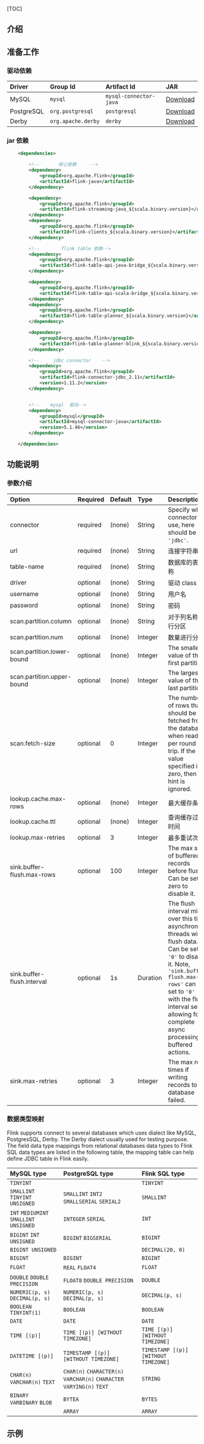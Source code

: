 [TOC]

## 介绍



## 准备工作

### 驱动依赖

| Driver     | Group Id           | Artifact Id            | JAR                                                          |
| :--------- | :----------------- | :--------------------- | :----------------------------------------------------------- |
| MySQL      | `mysql`            | `mysql-connector-java` | [Download](https://repo.maven.apache.org/maven2/mysql/mysql-connector-java/) |
| PostgreSQL | `org.postgresql`   | `postgresql`           | [Download](https://jdbc.postgresql.org/download.html)        |
| Derby      | `org.apache.derby` | `derby`                | [Download](http://db.apache.org/derby/derby_downloads.html)  |

### jar 依赖

```xml
    <dependencies>

        <!--       核心依赖     -->
        <dependency>
            <groupId>org.apache.flink</groupId>
            <artifactId>flink-java</artifactId>
        </dependency>

        <dependency>
            <groupId>org.apache.flink</groupId>
            <artifactId>flink-streaming-java_${scala.binary.version}</artifactId>
        </dependency>
        <dependency>
            <groupId>org.apache.flink</groupId>
            <artifactId>flink-clients_${scala.binary.version}</artifactId>
        </dependency>

        <!--        flink table 依赖-->
        <dependency>
            <groupId>org.apache.flink</groupId>
            <artifactId>flink-table-api-java-bridge_${scala.binary.version}</artifactId>
        </dependency>

        <dependency>
            <groupId>org.apache.flink</groupId>
            <artifactId>flink-table-api-scala-bridge_${scala.binary.version}</artifactId>
        </dependency>
        <dependency>
            <groupId>org.apache.flink</groupId>
            <artifactId>flink-table-planner_${scala.binary.version}</artifactId>
        </dependency>

        <dependency>
            <groupId>org.apache.flink</groupId>
            <artifactId>flink-table-planner-blink_${scala.binary.version}</artifactId>
        </dependency>

        <!--     jdbc connector    -->
        <dependency>
            <groupId>org.apache.flink</groupId>
            <artifactId>flink-connector-jdbc_2.11</artifactId>
            <version>1.11.2</version>
        </dependency>


        <!--    mysql  驱动-->
        <dependency>
            <groupId>mysql</groupId>
            <artifactId>mysql-connector-java</artifactId>
            <version>5.1.46</version>
        </dependency>

    </dependencies>
```
## 功能说明

### 参数介绍

| Option                     | Required | Default | Type     | Description                                                  |
| :------------------------- | :------- | :------ | :------- | :----------------------------------------------------------- |
| connector                  | required | (none)  | String   | Specify what connector to use, here should be `'jdbc'`.      |
| url                        | required | (none)  | String   | 连接字符串                                                   |
| table-name                 | required | (none)  | String   | 数据库的表名称                                               |
| driver                     | optional | (none)  | String   | 驱动 class                                                   |
| username                   | optional | (none)  | String   | 用户名                                                       |
| password                   | optional | (none)  | String   | 密码                                                         |
| scan.partition.column      | optional | (none)  | String   | 对于列名称进行分区                                           |
| scan.partition.num         | optional | (none)  | Integer  | 数量进行分区                                                 |
| scan.partition.lower-bound | optional | (none)  | Integer  | The smallest value of the first partition.                   |
| scan.partition.upper-bound | optional | (none)  | Integer  | The largest value of the last partition.                     |
| scan.fetch-size            | optional | 0       | Integer  | The number of rows that should be fetched from the database when reading per round trip. If the value specified is zero, then the hint is ignored. |
| lookup.cache.max-rows      | optional | (none)  | Integer  | 最大缓存条数                                                 |
| lookup.cache.ttl           | optional | (none)  | Integer  | 查询缓存过期时间                                             |
| lookup.max-retries         | optional | 3       | Integer  | 最多重试次数                                                 |
| sink.buffer-flush.max-rows | optional | 100     | Integer  | The max size of buffered records before flush. Can be set to zero to disable it. |
| sink.buffer-flush.interval | optional | 1s      | Duration | The flush interval mills, over this time, asynchronous threads will flush data. Can be set to `'0'` to disable it. Note, `'sink.buffer-flush.max-rows'` can be set to `'0'` with the flush interval set allowing for complete async processing of buffered actions. |
| sink.max-retries           | optional | 3       | Integer  | The max retry times if writing records to database failed.   |

### 数据类型映射

Flink supports connect to several databases which uses dialect like MySQL, PostgresSQL, Derby. The Derby dialect usually used for testing purpose. The field data type mappings from relational databases data types to Flink SQL data types are listed in the following table, the mapping table can help define JDBC table in Flink easily.

| MySQL type                            | PostgreSQL type                                              | Flink SQL type                       |
| :------------------------------------ | :----------------------------------------------------------- | :----------------------------------- |
| `TINYINT`                             |                                                              | `TINYINT`                            |
| `SMALLINT` `TINYINT UNSIGNED`         | `SMALLINT` `INT2` `SMALLSERIAL` `SERIAL2`                    | `SMALLINT`                           |
| `INT` `MEDIUMINT` `SMALLINT UNSIGNED` | `INTEGER` `SERIAL`                                           | `INT`                                |
| `BIGINT` `INT UNSIGNED`               | `BIGINT` `BIGSERIAL`                                         | `BIGINT`                             |
| `BIGINT UNSIGNED`                     |                                                              | `DECIMAL(20, 0)`                     |
| `BIGINT`                              | `BIGINT`                                                     | `BIGINT`                             |
| `FLOAT`                               | `REAL` `FLOAT4`                                              | `FLOAT`                              |
| `DOUBLE` `DOUBLE PRECISION`           | `FLOAT8` `DOUBLE PRECISION`                                  | `DOUBLE`                             |
| `NUMERIC(p, s)` `DECIMAL(p, s)`       | `NUMERIC(p, s)` `DECIMAL(p, s)`                              | `DECIMAL(p, s)`                      |
| `BOOLEAN` `TINYINT(1)`                | `BOOLEAN`                                                    | `BOOLEAN`                            |
| `DATE`                                | `DATE`                                                       | `DATE`                               |
| `TIME [(p)]`                          | `TIME [(p)] [WITHOUT TIMEZONE]`                              | `TIME [(p)] [WITHOUT TIMEZONE]`      |
| `DATETIME [(p)]`                      | `TIMESTAMP [(p)] [WITHOUT TIMEZONE]`                         | `TIMESTAMP [(p)] [WITHOUT TIMEZONE]` |
| `CHAR(n)` `VARCHAR(n)` `TEXT`         | `CHAR(n)` `CHARACTER(n)` `VARCHAR(n)` `CHARACTER VARYING(n)` `TEXT` | `STRING`                             |
| `BINARY` `VARBINARY` `BLOB`           | `BYTEA`                                                      | `BYTES`                              |
|                                       | `ARRAY`                                                      | `ARRAY`                              |

## 示例

